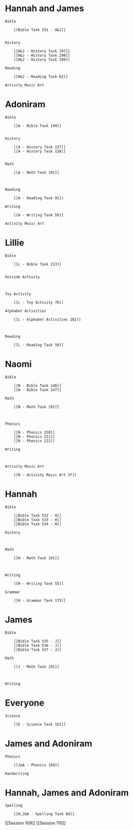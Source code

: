 # Hannah and James

	Bible

		[[Bible Task 531 - H&J]]
		

	History

		[[H&J - History Task 297]]
		[[H&J - History Task 298]]
		[[H&J - History Task 299]]

	Reading

		[[H&J - Reading Task 62]]

	Activity Music Art

		
# Adoniram

	Bible

		[[A - Bible Task 149]]
		

	History

		[[A - History Task 137]]
		[[A - History Task 138]]
		

	Math

		[[A - Math Task 191]]
		
		

	Reading

		[[A - Reading Task 91]]

	Writing

		[[A - Writing Task 55]]

	Activity Music Art

		

# Lillie

	Bible

		[[L - Bible Task 213]]
		

	Outside Activity

		

	Toy Activity

		[[L - Toy Activity 78]]

	Alphabet Activities

		[[L - Alphabet Activities 182]]
		
		

	Reading

		[[L - Reading Task 50]]

# Naomi

	Bible

		[[N - Bible Task 146]]
		[[N - Bible Task 147]]

	Math

		[[N - Math Task 191]]
		
		

	Phonics

		[[N - Phonics 220]]
		[[N - Phonics 221]]
		[[N - Phonics 222]]

	Writing

		

	Activity Music Art

		[[N - Activity Music Art 37]]

# Hannah

	Bible

		[[Bible Task 532 - H]]
		[[Bible Task 533 - H]]
		[[Bible Task 534 - H]]

	History

		

	Math

		[[H - Math Task 191]]
		
		

	Writing

		[[H - Writing Task 55]]

	Grammar

		[[H - Grammar Task 175]]
		
		
# James

	Bible

		[[Bible Task 535 - J]]
		[[Bible Task 536 - J]]
		[[Bible Task 537 - J]]

	Math

		[[J - Math Task 191]]
		
		

	Writing

		

# Everyone

	Science

		[[E - Science Task 151]]
		
# James and Adoniram

	Phonics

		[[J&A - Phonics 109]]

	Handwriting

		
# Hannah, James and Adoniram

	Spelling

		[[H,J&A - Spelling Task 84]]



[[Session 108]]
[[Session 110]]

